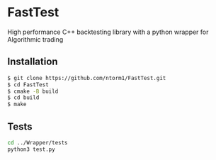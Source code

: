 # FastTest

High performance C++ backtesting library with a python wrapper for Algorithmic trading 

## Installation

```bash
$ git clone https://github.com/ntorm1/FastTest.git
$ cd FastTest
$ cmake -B build
$ cd build
$ make
```

## Tests
```bash
cd ../Wrapper/tests
python3 test.py
```